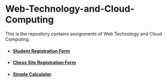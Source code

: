 # Web-Technology-and-Cloud-Computing
This is the repository contains assignments of Web Technology and Cloud Computing.

- #### [Student Registration Form](https://sagarsikchi.github.io/Web-Technology-and-Cloud-Computing/Student%20Registration%20Form/index.html)
- #### [Chess Site Registration Form](https://sagarsikchi.github.io/Web-Technology-and-Cloud-Computing/Chess%20Site%20Registration%20Form/index.html)
- #### [Simple Calculator](https://sagarsikchi.github.io/Web-Technology-and-Cloud-Computing/Simple%20Calculator/index.html)
